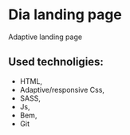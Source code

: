 # Dia landing page

Adaptive landing page
## Used technoligies:
- HTML,
- Adaptive/responsive Css,
- SASS,
- Js,
- Bem, 
- Git
